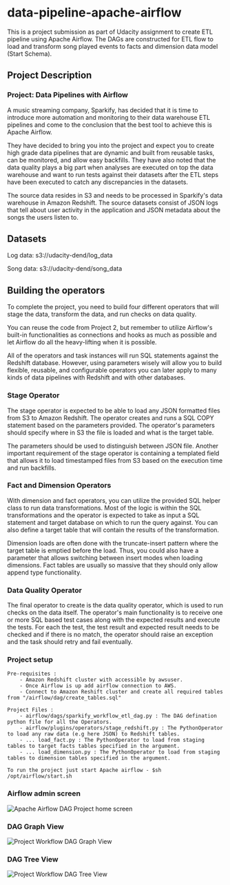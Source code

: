 # data-pipeline-apache-airflow
This is a project submission as part of Udacity assignment to create ETL pipeline using Apache Airflow. The DAGs are constructed for ETL flow to load and transform song
played events to facts and dimension data model (Start Schema).

## Project Description
### Project: Data Pipelines with Airflow
A music streaming company, Sparkify, has decided that it is time to introduce more automation and monitoring to their data warehouse ETL pipelines and come to the conclusion that the best tool to achieve this is Apache Airflow.

They have decided to bring you into the project and expect you to create high grade data pipelines that are dynamic and built from reusable tasks, can be monitored, and allow easy backfills. They have also noted that the data quality plays a big part when analyses are executed on top the data warehouse and want to run tests against their datasets after the ETL steps have been executed to catch any discrepancies in the datasets.

The source data resides in S3 and needs to be processed in Sparkify's data warehouse in Amazon Redshift. The source datasets consist of JSON logs that tell about user activity in the application and JSON metadata about the songs the users listen to.

## Datasets
Log data: s3://udacity-dend/log_data

Song data: s3://udacity-dend/song_data

## Building the operators
To complete the project, you need to build four different operators that will stage the data, transform the data, and run checks on data quality.

You can reuse the code from Project 2, but remember to utilize Airflow's built-in functionalities as connections and hooks as much as possible and let Airflow do all the heavy-lifting when it is possible.

All of the operators and task instances will run SQL statements against the Redshift database. However, using parameters wisely will allow you to build flexible, reusable, and configurable operators you can later apply to many kinds of data pipelines with Redshift and with other databases.

### Stage Operator
The stage operator is expected to be able to load any JSON formatted files from S3 to Amazon Redshift. The operator creates and runs a SQL COPY statement based on the parameters provided. The operator's parameters should specify where in S3 the file is loaded and what is the target table.

The parameters should be used to distinguish between JSON file. Another important requirement of the stage operator is containing a templated field that allows it to load timestamped files from S3 based on the execution time and run backfills.

### Fact and Dimension Operators
With dimension and fact operators, you can utilize the provided SQL helper class to run data transformations. Most of the logic is within the SQL transformations and the operator is expected to take as input a SQL statement and target database on which to run the query against. You can also define a target table that will contain the results of the transformation.

Dimension loads are often done with the truncate-insert pattern where the target table is emptied before the load. Thus, you could also have a parameter that allows switching between insert modes when loading dimensions. Fact tables are usually so massive that they should only allow append type functionality.

### Data Quality Operator
The final operator to create is the data quality operator, which is used to run checks on the data itself. The operator's main functionality is to receive one or more SQL based test cases along with the expected results and execute the tests. For each the test, the test result and expected result needs to be checked and if there is no match, the operator should raise an exception and the task should retry and fail eventually.

### Project setup
    Pre-requisites : 
        - Amazon Redshift cluster with accessible by awsuser. 
        - Once Airflow is up add airflow connection to AWS.
        - Connect to Amazon Reshift cluster and create all required tables from "/airflow/dag/create_tables.sql"

    Project Files :
        - airflow/dags/sparkify_workflow_etl_dag.py : The DAG defination python file for all the Operators. 
        - airflow/plugins/operators/stage_redshift.py : The PythonOperator to load any raw data (e.g here JSON) to Redshift tables.
        - ... load_fact.py : The PythonOperator to load from staging tables to target facts tables specified in the argument.
        - ... load_dimension.py : The PythonOperator to load from staging tables to dimension tables specified in the argument.

    To run the project just start Apache airflow - $sh /opt/airflow/start.sh
### Airflow admin screen
![Apache Airflow DAG Project home screen](https://github.com/vinayms/data-pipeline-apache-airflow/tree/main/img/Arflow_Udacity_Project_home_screen.png)

### DAG Graph View

![Project Workflow DAG Graph View](https://github.com/vinayms/data-pipeline-apache-airflow/tree/main/img/Airflow_Project_Pipeline_DAG_GraphView.png)

### DAG Tree View

![Project Workflow DAG Tree View](https://github.com/vinayms/data-pipeline-apache-airflow/tree/main/img/Airflow_Project_Pipeline_DAG_TreeView.png)
